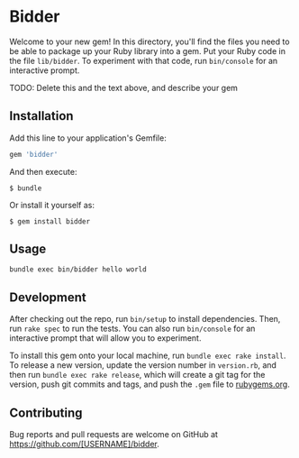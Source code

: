# Bidder

Welcome to your new gem! In this directory, you'll find the files you need to be able to package up your Ruby library into a gem. Put your Ruby code in the file `lib/bidder`. To experiment with that code, run `bin/console` for an interactive prompt.

TODO: Delete this and the text above, and describe your gem

## Installation

Add this line to your application's Gemfile:

```ruby
gem 'bidder'
```

And then execute:

    $ bundle

Or install it yourself as:

    $ gem install bidder

## Usage

```
bundle exec bin/bidder hello world
```

## Development

After checking out the repo, run `bin/setup` to install dependencies. Then, run `rake spec` to run the tests. You can also run `bin/console` for an interactive prompt that will allow you to experiment.

To install this gem onto your local machine, run `bundle exec rake install`. To release a new version, update the version number in `version.rb`, and then run `bundle exec rake release`, which will create a git tag for the version, push git commits and tags, and push the `.gem` file to [rubygems.org](https://rubygems.org).

## Contributing

Bug reports and pull requests are welcome on GitHub at https://github.com/[USERNAME]/bidder.

